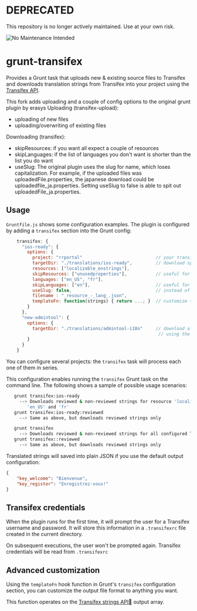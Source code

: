 # DEPRECATED

This repository is no longer actively maintained. Use at your own risk.

![No Maintenance Intended](http://unmaintained.tech/badge.svg)

# grunt-transifex

Provides a Grunt task that uploads new & existing source files to Transifex and downloads translation strings from Transifex into your project using the [Transifex API](http://support.transifex.com/customer/portal/topics/440186-api/articles).

This fork adds uploading and a couple of config options to the original grunt plugin by erasys
Uploading (transifex-upload):
* uploading of new files
* uploading/overwriting of existing files

Downloading (transifex):
* skipResources: if you want all expect a couple of resources 
* skipLanguages: if the list of languages you don't want is shorter than the list you do want
* useSlug: The original plugin uses the slug for name, which loses capitalization. For example, if the uploaded files was uploadedFile.properties, the japanese download could be uploadedfile_ja.properties. Setting useSlug to false is able to spit out uploadedFile_ja.properties.

## Usage

`Gruntfile.js` shows some configuration examples.  The plugin is configured by adding a `transifex` section into the Grunt config:

```javascript
    transifex: {
      "ios-ready": {
        options: {
          project: "rrportal"                            // your transifect project
          targetDir: "./translations/ios-ready",         // download specified resources / langs only
          resources: ["localizable_enstrings"],
          skipResources: ["unusedproperties"],           // useful for "all resources except these couple". In "slug" format
          languages: ["en_US", "fr"],
          skipLanguages: ["en"],                         // useful for "all languages but english"
          useSlug: false,                                // instead of using tx slug, try to use the orignal uploaded file for resource
          filename : "_resource_-_lang_.json",
          templateFn: function(strings) { return ...; }  // customize the output file format (see below)
        }
      },
      "new-admintool": {
        options: {
          targetDir: "./translations/admintool-i18n"     // download all available resources in all languages
          									              // using the default filename layout: _resource_/_lang_.json
        }
      }
    }
```

You can configure several projects: the `transifex` task will process each one of them in series.

This configuration enables running the `transifex` Grunt task on the command line.  The following shows a sample of possible usage scenarios:


```bash  
   grunt transifex:ios-ready
     --> Downloads reviewed & non-reviewed strings for resource 'localizable_enstrings' for languages
        'en_US' and 'fr'
   grunt transifex:ios-ready:reviewed
     --> Same as above, but downloads reviewed strings only

   grunt transifex
     --> Downloads reviewed & non-reviewed strings for all configured Transifex projects
   grunt transifex::reviewed
     --> Same as above, but downloads reviewed strings only
```

Translated strings will saved into plain JSON if you use the default output configuration:

```json
{
	"key_welcome": "Bienvenue",
	"key_register": "Enregistrez-vous!"
}
```

## Transifex credentials

When the plugin runs for the first time, it will prompt the user for a Transifex username and password.
It will store this information in a `.transifexrc` file created in the current directory.

On subsequent executions, the user won't be prompted again. Transifex credentials will be read from `.transifexrc`

## Advanced customization

Using the `templateFn` hook function in Grunt's `transifex` configuration section, you can customize the output file format to anything you want.

This function operates on the [Transifex strings API](http://support.transifex.com/customer/portal/articles/1026117-translation-strings-api) output array.
